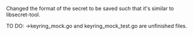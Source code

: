 Changed the format of the secret to be saved such that it's similar to libsecret-tool.

TO DO:
    ->keyring_mock.go and keyring_mock_test.go are unfinished files.

